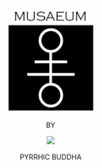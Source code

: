 <div align=center> 
 
[<img src='https://github.com/felipeboffnunes/felipeboffnunes/blob/main/logo_musaeum_.png' width=180/>](https://www.musaeum.university)

BY
 
<img src='https://github.com/felipeboffnunes/felipeboffnunes/blob/main/hero-pyrrhic.gif' width=180/>
 
PYRRHIC BUDDHA
</div>


